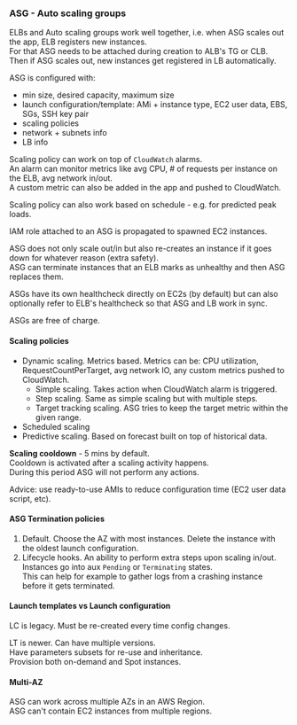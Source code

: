### ASG - Auto scaling groups
ELBs and Auto scaling groups work well together, i.e. when ASG scales out the app, ELB registers new instances.\
For that ASG needs to be attached during creation to ALB's TG or CLB.\
Then if ASG scales out, new instances get registered in LB automatically.

ASG is configured with:
* min size, desired capacity, maximum size
* launch configuration/template: AMi + instance type, EC2 user data, EBS, SGs, SSH key pair
* scaling policies
* network + subnets info
* LB info

Scaling policy can work on top of `CloudWatch` alarms.\
An alarm can monitor metrics like avg CPU, # of requests per instance on the ELB, avg network in/out.\
A custom metric can also be added in the app and pushed to CloudWatch.

Scaling policy can also work based on schedule - e.g. for predicted peak loads.

IAM role attached to an ASG is propagated to spawned EC2 instances.

ASG does not only scale out/in but also re-creates an instance if it goes down for whatever reason (extra safety).\
ASG can terminate instances that an ELB marks as unhealthy and then ASG replaces them.

ASGs have its own healthcheck directly on EC2s (by default) but can also optionally refer to ELB's healthcheck so that ASG and LB work in sync.

ASGs are free of charge.

#### Scaling policies
* Dynamic scaling. Metrics based. Metrics can be: CPU utilization, RequestCountPerTarget, avg network IO, any custom metrics pushed to CloudWatch.
  * Simple scaling. Takes action when CloudWatch alarm is triggered.
  * Step scaling. Same as simple scaling but with multiple steps.
  * Target tracking scaling. ASG tries to keep the target metric within the given range.
* Scheduled scaling
* Predictive scaling. Based on forecast built on top of historical data.

**Scaling cooldown** - 5 mins by default.\
Cooldown is activated after a scaling activity happens.\
During this period ASG will not perform any actions.

Advice: use ready-to-use AMIs to reduce configuration time (EC2 user data script, etc).


#### ASG Termination policies
1. Default. Choose the AZ with most instances. Delete the instance with the oldest launch configuration.
2. Lifecycle hooks. An ability to perform extra steps upon scaling in/out. Instances go into aux `Pending` or `Terminating` states.\
This can help for example to gather logs from a crashing instance before it gets terminated.

#### Launch templates vs Launch configuration
LC is legacy. Must be re-created every time config changes.

LT is newer. Can have multiple versions.\
Have parameters subsets for re-use and inheritance.\
Provision both on-demand and Spot instances.

#### Multi-AZ
ASG can work across multiple AZs in an AWS Region.\
ASG can't contain EC2 instances from multiple regions.
